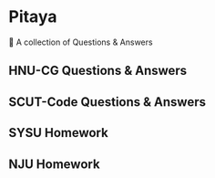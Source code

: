 # Pitaya

👻 A collection of Questions & Answers

## HNU-CG Questions & Answers

## SCUT-Code Questions & Answers

## SYSU Homework

## NJU Homework
